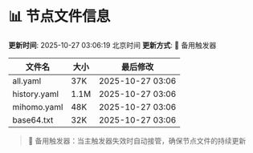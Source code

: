 # 📊 节点文件信息

**更新时间**: 2025-10-27 03:06:19 北京时间
**更新方式**: 🔄 备用触发器

| 文件名 | 大小 | 最后修改 |
|--------|------|----------|
| all.yaml | 37K | 2025-10-27 03:06 |
| history.yaml | 1.1M | 2025-10-27 03:06 |
| mihomo.yaml | 48K | 2025-10-27 03:06 |
| base64.txt | 32K | 2025-10-27 03:06 |

> 🔄 备用触发器：当主触发器失效时自动接管，确保节点文件的持续更新
